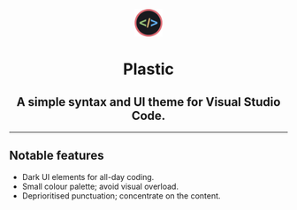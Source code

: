 <div align="center">

<img src="images/logo.png" width="50" height="50" alt="Logo">

<h1>Plastic</h1>

<h2>A simple syntax and UI theme for Visual Studio Code.</h2>

</div>

---

## Notable features

* Dark UI elements for all-day coding.
* Small colour palette; avoid visual overload.
* Deprioritised punctuation; concentrate on the content.
